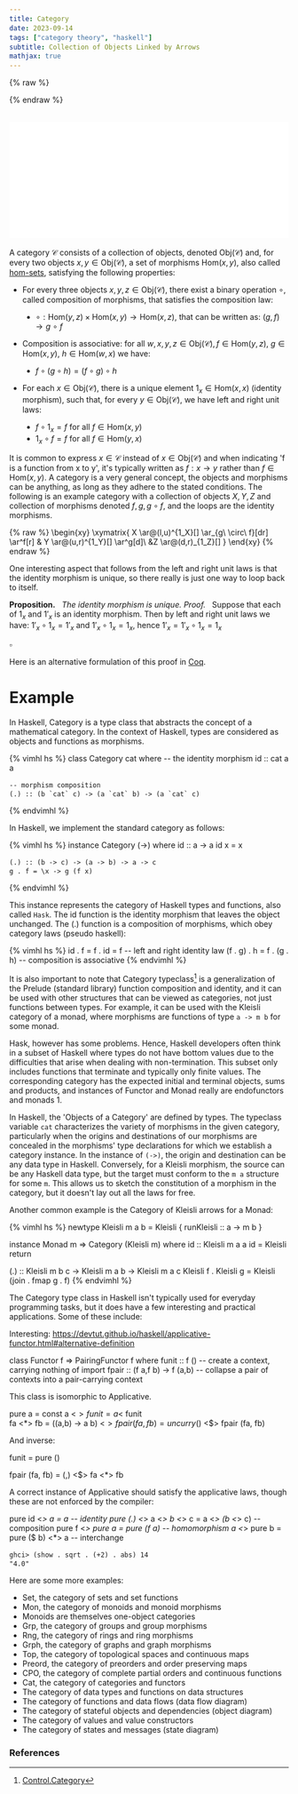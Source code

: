 ```yaml
---
title: Category
date: 2023-09-14
tags: ["category theory", "haskell"]
subtitle: Collection of Objects Linked by Arrows
mathjax: true
---
```



{% raw %}
<script>
  MathJax = {
    loader: {
      load: ['[custom]/xypic.js'],
      paths: {custom: 'https://beuke.org/js'}
    },
    tex: {
      packages: {'[+]': ['xypic']}
    }
  };
</script>

<script id="MathJax-script" async src="https://cdn.jsdelivr.net/npm/mathjax@3.1.4/es5/tex-chtml-full.js"></script>
<!-- <script id="MathJax-script" async src="https://cdn.jsdelivr.net/npm/mathjax@3.1.4/es5/tex-svg-full.js"></script> -->

<script>
window.addEventListener('load', function() {
   document.querySelectorAll("mjx-xypic-object").forEach( (x) => (x.style.color = "var(--darkreader-text--text"));
   document.querySelectorAll("mjx-math > mjx-xypic > svg > g").forEach(x => x.setAttribute("stroke", "var(--darkreader-text--text"))
})
</script>

<style>
<!-- li { -->
  <!-- list-style-type: none; -->
<!-- } -->
ul > li {
  list-style-type: disc;
}
.code-box {
    position: relative;
    padding-top: 12px;
    margin-top: -0.5rem;
}
.language-label {
    position: absolute;
    top: 0;
    left: 0;
    background-color: #20211f;
    padding: 2px 5px;
    border-color: rgb(59, 60, 58);
    border-top: 1px solid #393a38;
    border-right: 1px solid #393a38;
    border-left: 1px solid #393a38;
    font-size: 0.9rem;
    text-align: right; /* Aligns the text to the right */
}
</style>
{% endraw %}

<br>
<img src="/images/category.png" onclick="window.open(this.src)">
<!-- The source as dot is next to image. Compile with: dot -Tsvg typeclasses.dot -o typeclasses.svg -->
<br>

<!-- A category $\mathcal{C}$ is a quadruple $(\text{Obj}(\mathcal{C}), \text{Mor}(\mathcal{C}),\mu,1_\mathcal{C})$ consisting of a collection of objects $\text{Obj}(\mathcal{C})$, -->
<!-- For each pair of objects $A,B$, a set $\text{Hom}(A,B)$ of morphisms, also called [hom-sets](/hom-sets). -->

<!-- composition is associative: for each quadruple $a,b,c,d \in \text{Obj}(\mathcal{C})$ of objects, if $f \in HOM\ Mor?$ -->

A category $\mathcal{C}$ consists of a collection of objects, denoted $\text{Obj}(\mathcal{C})$ and, for every two objects $x, y \in \text{Obj}(\mathcal{C})$, a set of morphisms $\text{Hom}(x,y)$, also called [hom-sets](/hom-sets), satisfying the following properties:

* For every three objects $x,y,z \in \text{Obj}(\mathcal{C})$, there exist a binary operation $\circ$, called composition of morphisms, that satisfies the composition law:

  * $\circ : \text{Hom}(y,z) \times \text{Hom}(x,y) \rightarrow \text{Hom}(x,z)$, that can be written as: $(g,f) \rightarrow g\ \circ\ f$
    <!-- <li style="list-style-type: none;">Item 1</li> -->
    <!-- <li style="list-style-type: none;">Item 2</li> -->

* Composition is associative: for all $w,x,y,z \in \text{Obj}(\mathcal{C}), f \in \text{Hom}(y,z)$, $g \in \text{Hom}(x,y)$, $h \in \text{Hom}(w,x)$ we have:

    * $f \circ (g \circ h) = (f \circ g) \circ h$

* For each $x \in \text{Obj}(\mathcal{C})$, there is a unique element $1_{x} \in \text{Hom}(x,x)$ (identity morphism), such that, for every $y \in \text{Obj}(\mathcal{C})$, we have left and right unit laws:

    * $f \circ 1_{x} = f$ for all $f \in \text{Hom}(x, y)$
    * $1_{x} \circ f = f$ for all $f \in \text{Hom}(y,x)$

<!-- For each $x \in \text{Obj}(\mathcal{C})$, there is a unique element $1_{x} \in \text{Hom}(x,x)$ (identity morphism), such that for every pair $x,y \in \text{Obj}(\mathcal{C})$, if $f \in \text{Hom}(x,y)$, then we have left and right unit laws: -->

<!-- * $1_{y} \circ f = f = f \circ 1_{x}$ -->

It is common to express $x \in \mathcal{C}$ instead of $x \in \text{Obj}(\mathcal{C})$ and when indicating 'f is a function from x to y', it's typically written as $f: x \rightarrow y$ rather than $f \in \text{Hom}(x,y)$. A category is a very general concept, the objects and morphisms can be anything, as long as they adhere to the stated conditions. The following is an example category with a collection of objects $X, Y, Z$ and collection of morphisms denoted $f, g, g \circ f$, and the loops are the identity morphisms.

{% raw %}
\begin{xy}
	\xymatrix{
	X \ar@(l,u)^{1_X}[] \ar_{g\ \circ\ f}[dr] \ar^f[r] & Y \ar@(u,r)^{1_Y}[] \ar^g[d]\\
	&Z \ar@(d,r)_{1_Z}[]
	}
\end{xy}
{% endraw %}



One interesting aspect that follows from the left and right unit laws is that the identity morphism is unique, so there really is just one way to loop back to itself.
<div class="proof" >

**Proposition.** &nbsp; *The identity morphism is unique.*
*Proof.* &nbsp; Suppose that each of $1_{x}$ and $1'_{x}$ is an identity morphism. Then by left and right unit laws we have: $1'_{x} \circ 1_{x} = 1'_{x}$ and $1'_{x} \circ 1_{x} = 1_{x}$, hence $1'_{x} = 1'_{x} \circ 1_{x} = 1_{x}$
<div class="right">

$\pmb{\scriptstyle \square}$
</div> </div>

Here is an alternative formulation of this proof in [Coq](https://gist.github.com/madnight/f1d0f4d2d21b645549365056c4d4ae75).

<!-- Clean proof style -->
<!-- https://math.berkeley.edu/~wodzicki/253.F16/Cat.pdf -->

<!-- https://www.heldermann.de/SSPM/SSPM01/Chapter-3.pdf -->



<!-- Section Category. -->
<!--   Context `{Hom : Type -> Type -> Type}. -->

<!--   Class Category := { -->
<!--     id : forall {X}, Hom X X; -->
<!--     compose  : forall {X Y Z}, Hom X Y -> Hom Y Z -> Hom X Z; -->

<!--     (* Identity Laws *) -->
<!--     left_identity  : forall {X Y} (f: Hom X Y), -->
<!--       compose id f = f; -->
<!--     right_identity : forall {X Y} (f: Hom X Y), -->
<!--       compose f id = f; -->
<!--   }. -->

<!--   Variables X : Type. -->
<!--   Variables (id1 id2 : Hom X X). -->
<!--   Context `{C : @Category Hom}. -->

<!--   Hypothesis H1 : forall {Y} (f : Hom X Y), compose id1 f = f. -->
<!--   Hypothesis H2 : forall {Y} (f : Hom X Y), compose id2 f = f. -->

<!--   Theorem identity_unique : id1 = id2. -->
<!--   Proof. -->
<!--     specialize H1 with (f:=id1). -->
<!--     specialize H2 with (f:=id1). -->
<!--     rewrite <- H1 in H2. -->
<!--     exact H2. -->
<!--   Qed. -->

# Example

In Haskell, Category is a type class that abstracts the concept of a mathematical category. In the context of Haskell, types are considered as objects and functions as morphisms.

{% vimhl hs %}
class Category cat where
    -- the identity morphism
    id :: cat a a

    -- morphism composition
    (.) :: (b `cat` c) -> (a `cat` b) -> (a `cat` c)
{% endvimhl %}

In Haskell, we implement the standard category as follows:

{% vimhl hs %}
instance Category (->) where
    id :: a -> a
    id x = x

    (.) :: (b -> c) -> (a -> b) -> a -> c
    g . f = \x -> g (f x)
{% endvimhl %}

This instance represents the category of Haskell types and functions, also called `Hask`. The id function is the identity morphism that leaves the object unchanged. The (.) function is a composition of morphisms, which obey category laws (pseudo haskell):

{% vimhl hs %}
id . f = f . id = f       -- left and right identity law
(f . g) . h = f . (g . h) -- composition is associative
{% endvimhl %}


It is also important to note that Category typeclass[^1] is a generalization of the Prelude (standard library) function composition and identity, and it can be used with other structures that can be viewed as categories, not just functions between types. For example, it can be used with the Kleisli category of a monad, where morphisms are functions of type `a -> m b` for some monad.

Hask, however has some problems. Hence, Haskell developers often think in a subset of Haskell where types do not have bottom values due to the difficulties that arise when dealing with non-termination. This subset only includes functions that terminate and typically only finite values. The corresponding category has the expected initial and terminal objects, sums and products, and instances of Functor and Monad really are endofunctors and monads 1.

In Haskell, the 'Objects of a Category' are defined by types. The typeclass variable `cat` characterizes the variety of morphisms in the given category, particularly when the origins and destinations of our morphisms are concealed in the morphisms' type declarations for which we establish a category instance. In the instance of `(->)`, the origin and destination can be any data type in Haskell. Conversely, for a Kleisli morphism, the source can be any Haskell data type, but the target must conform to the `m a` structure for some `m`. This allows us to sketch the constitution of a morphism in the category, but it doesn't lay out all the laws for free.

Another common example is the Category of Kleisli arrows for a Monad:

{% vimhl hs %}
newtype Kleisli m a b = Kleisli {
  runKleisli :: a -> m b
}

instance Monad m => Category (Kleisli m) where
  id :: Kleisli m a a
  id = Kleisli return

  (.) :: Kleisli m b c -> Kleisli m a b -> Kleisli m a c
  Kleisli f . Kleisli g = Kleisli (join . fmap g . f)
{% endvimhl %}

<!-- We usually call this category Hask. -->

<!-- https://hackage.haskell.org/package/base-4.6.0.1/docs/Control-Arrow.html -->
<!-- is category -->

<!-- The canonical example of a Category in Haskell is the function category: -->

<!-- Another common example is the Category of Kleisli arrows for a Monad: -->

The Category type class in Haskell isn't typically used for everyday programming tasks, but it does have a few interesting and practical applications. Some of these include:


Interesting:
https://devtut.github.io/haskell/applicative-functor.html#alternative-definition

class Functor f => PairingFunctor f where
  funit :: f ()                  -- create a context, carrying nothing of import
  fpair :: (f a,f b) -> f (a,b)  -- collapse a pair of contexts into a pair-carrying context


This class is isomorphic to Applicative.

pure a = const a <$> funit = a <$ funit  
fa <*> fb = (\(a,b) -> a b) <$> fpair (fa, fb) = uncurry ($) <$> fpair (fa, fb)

And inverse:


funit = pure ()

fpair (fa, fb) = (,) <$> fa <*> fb



A correct instance of Applicative should satisfy the applicative laws, though these are not enforced by the compiler:

pure id <*> a = a                              -- identity
pure (.) <*> a <*> b <*> c = a <*> (b <*> c)   -- composition
pure f <*> pure a = pure (f a)                 -- homomorphism
a <*> pure b = pure ($ b) <*> a                -- interchange

```
ghci> (show . sqrt . (+2) . abs) 14
"4.0"

```

Here are some more examples:

* Set, the category of sets and set functions
* Mon, the category of monoids and monoid morphisms
* Monoids are themselves one-object categories
* Grp, the category of groups and group morphisms
* Rng, the category of rings and ring morphisms
* Grph, the category of graphs and graph morphisms
* Top, the category of topological spaces and continuous maps
* Preord, the category of preorders and order preserving maps
* CPO, the category of complete partial orders and continuous functions
* Cat, the category of categories and functors
* The category of data types and functions on data structures
* The category of functions and data flows (data flow diagram)
* The category of stateful objects and dependencies (object diagram)
* The category of values and value constructors
* The category of states and messages (state diagram)

### References

[^0]: The diagram displayed at the top of this post is a modified version of Brent Yorgey's [Typeclassopedia diagram](https://wiki.haskell.org/File:Typeclassopedia-diagram.png)
[^1]: [Control.Category](https://hackage.haskell.org/package/base-4.18.1.0/docs/Control-Category.html)
